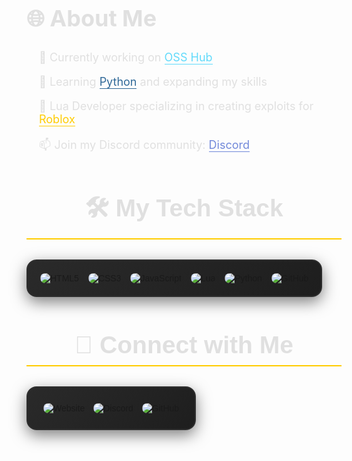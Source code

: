 <!-- Enhanced About Me Section -->
<div align="left" style="font-size: 24px; color: #e0e0e0; margin-bottom: 20px;">
  <h2>🌐 About Me</h2>
</div>

<div style="font-size: 18px; color: #e0e0e0; text-align: left; padding: 0 20px;">
  <p>🔭 Currently working on <a href="https://github.com/ossfr/OSS" style="color: #61dafb; text-decoration: none; border-bottom: 1px solid #61dafb; transition: color 0.3s ease, border-bottom 0.3s ease;">OSS Hub</a></p>
  <p>🌱 Learning <a href="https://www.python.org" style="color: #306998; text-decoration: none; border-bottom: 1px solid #306998; transition: color 0.3s ease, border-bottom 0.3s ease;">Python</a> and expanding my skills</p>
  <p>💬 Lua Developer specializing in creating exploits for <a href="https://roblox.com" style="color: #ffcc00; text-decoration: none; border-bottom: 1px solid #ffcc00; transition: color 0.3s ease, border-bottom 0.3s ease;">Roblox</a></p>
  <p>📫 Join my Discord community: <a href="https://discord.gg/6Cd68uQn2J" style="color: #7289da; text-decoration: none; border-bottom: 1px solid #7289da; transition: color 0.3s ease, border-bottom 0.3s ease;">Discord</a></p>
</div>

<!-- Enhanced Tech Stack Section -->
<div align="center" style="font-size: 26px; color: #e0e0e0; margin: 20px 0; font-family: 'Poppins', sans-serif;">
  <h2 style="border-bottom: 2px solid #ffcc00; padding-bottom: 10px;">🛠️ My Tech Stack</h2>
</div>

<div align="center" style="padding: 20px; background: linear-gradient(135deg, #2a2a2a, #1e1e1e); border-radius: 16px; display: inline-block; border: 2px solid #2e2e2e; box-shadow: 0 8px 24px rgba(0, 0, 0, 0.5); font-family: 'Poppins', sans-serif;">
  <div style="display: flex; justify-content: center; flex-wrap: wrap; gap: 15px;">
    <a href="https://html.spec.whatwg.org/" target="_blank" style="text-decoration: none; transition: transform 0.3s ease, box-shadow 0.3s ease;">
      <img src="https://img.shields.io/badge/HTML5-E34F26?style=for-the-badge&logo=html5&logoColor=white" alt="HTML5" style="border-radius: 8px; transition: transform 0.3s ease, box-shadow 0.3s ease;">
    </a>
    <a href="https://www.w3.org/Style/CSS/" target="_blank" style="text-decoration: none; transition: transform 0.3s ease, box-shadow 0.3s ease;">
      <img src="https://img.shields.io/badge/CSS3-1572B6?style=for-the-badge&logo=css3&logoColor=white" alt="CSS3" style="border-radius: 8px; transition: transform 0.3s ease, box-shadow 0.3s ease;">
    </a>
    <a href="https://developer.mozilla.org/en-US/docs/Web/JavaScript" target="_blank" style="text-decoration: none; transition: transform 0.3s ease, box-shadow 0.3s ease;">
      <img src="https://img.shields.io/badge/JavaScript-F7DF1E?style=for-the-badge&logo=javascript&logoColor=black" alt="JavaScript" style="border-radius: 8px; transition: transform 0.3s ease, box-shadow 0.3s ease;">
    </a>
    <a href="https://www.lua.org/" target="_blank" style="text-decoration: none; transition: transform 0.3s ease, box-shadow 0.3s ease;">
      <img src="https://img.shields.io/badge/Lua-2C2D72?style=for-the-badge&logo=lua&logoColor=white" alt="Lua" style="border-radius: 8px; transition: transform 0.3s ease, box-shadow 0.3s ease;">
    </a>
    <a href="https://www.python.org/" target="_blank" style="text-decoration: none; transition: transform 0.3s ease, box-shadow 0.3s ease;">
      <img src="https://img.shields.io/badge/Python-3776AB?style=for-the-badge&logo=python&logoColor=white" alt="Python" style="border-radius: 8px; transition: transform 0.3s ease, box-shadow 0.3s ease;">
    </a>
    <a href="https://github.com/" target="_blank" style="text-decoration: none; transition: transform 0.3s ease, box-shadow 0.3s ease;">
      <img src="https://img.shields.io/badge/GitHub-181717?style=for-the-badge&logo=github&logoColor=white" alt="GitHub" style="border-radius: 8px; transition: transform 0.3s ease, box-shadow 0.3s ease;">
    </a>
  </div>
</div>

<!-- Enhanced Connect with Me Section -->
<div align="center" style="font-size: 26px; color: #e0e0e0; margin: 20px 0; font-family: 'Poppins', sans-serif;">
  <h2 style="border-bottom: 2px solid #ffcc00; padding-bottom: 10px;">🔗 Connect with Me</h2>
</div>

<div align="center" style="padding: 20px; background: linear-gradient(135deg, #2a2a2a, #1e1e1e); border-radius: 16px; display: inline-block; border: 2px solid #2e2e2e; box-shadow: 0 8px 24px rgba(0, 0, 0, 0.5); font-family: 'Poppins', sans-serif;">
  <a href="https://osshub.xyz" target="_blank" style="text-decoration: none; margin: 5px; display: inline-block; transition: transform 0.3s ease, box-shadow 0.3s ease;">
    <img src="https://img.shields.io/badge/Website-OSSHub.xyz-1f1f1f?style=for-the-badge&logo=link&logoColor=white" alt="Website" style="border-radius: 8px; transition: transform 0.3s ease, box-shadow 0.3s ease;">
  </a>
  <a href="https://discord.gg/6Cd68uQn2J" target="_blank" style="text-decoration: none; margin: 5px; display: inline-block; transition: transform 0.3s ease, box-shadow 0.3s ease;">
    <img src="https://img.shields.io/badge/Discord-Join_Our_Community-7289DA?style=for-the-badge&logo=discord&logoColor=white" alt="Discord" style="border-radius: 8px; transition: transform 0.3s ease, box-shadow 0.3s ease;">
  </a>
  <a href="https://github.com/ossfr/OSS" target="_blank" style="text-decoration: none; margin: 5px; display: inline-block; transition: transform 0.3s ease, box-shadow 0.3s ease;">
    <img src="https://img.shields.io/badge/GitHub-OSS-181717?style=for-the-badge&logo=github&logoColor=white" alt="GitHub" style="border-radius: 8px; transition: transform 0.3s ease, box-shadow 0.3s ease;">
  </a>
</div>

<!-- Add these styles for hover effects -->
<style>
  a:hover img {
    transform: scale(1.1);
    box-shadow: 0 12px 24px rgba(0, 0, 0, 0.6);
  }
</style>
